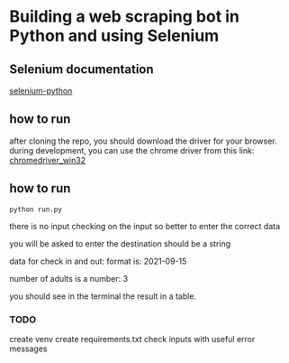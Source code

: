 # Building a web scraping bot in Python and using Selenium

## Selenium documentation

[selenium-python](https://selenium-python.readthedocs.io/)

## how to run

after cloning the repo, you should download the driver for your browser.
during development, you can use the chrome driver from this link:
[chromedriver_win32](https://chromedriver.storage.googleapis.com/index.html)

## how to run

```
python run.py
```

there is no input checking on the input so better to enter the correct data

you will be asked to enter the destination should be a string

data for check in and out:
format is: 2021-09-15

number of adults is a number: 3

you should see in the terminal the result in a table.

### TODO

create venv
create requirements.txt
check inputs with useful error messages
